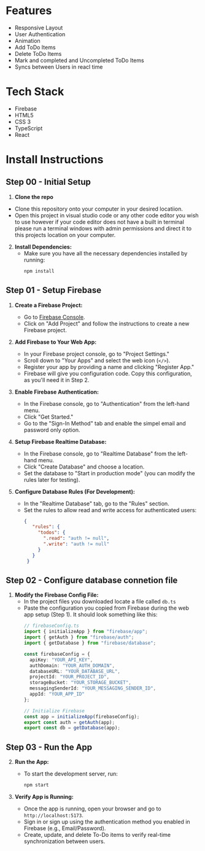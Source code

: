 # Features

- Responsive Layout
- User Authentication
- Animation
- Add ToDo Items
- Delete ToDo Items
- Mark and completed and Uncompleted ToDo Items
- Syncs between Users in reacl time

# Tech Stack
- Firebase
- HTML5
- CSS 3
- TypeScript
- React

# Install Instructions
## Step 00 - Initial Setup

1. **Clone the repo**
- Clone this repository onto your computer in your desired locatiion.
- Open this project in visual studio code or any other code editor you wish to use however if your code editor does not have a built in terminal please run a terminal windows with admin permissions and direct it to this projects location on your computer.

2. **Install Dependencies:**
   - Make sure you have all the necessary dependencies installed by running:
     ```bash
     npm install
     ```
## Step 01 - Setup Firebase

1. **Create a Firebase Project:**
   - Go to [Firebase Console](https://console.firebase.google.com/).
   - Click on "Add Project" and follow the instructions to create a new Firebase project.

2. **Add Firebase to Your Web App:**
   - In your Firebase project console, go to "Project Settings."
   - Scroll down to "Your Apps" and select the web icon (`</>`).
   - Register your app by providing a name and clicking "Register App."
   - Firebase will give you configuration code. Copy this configuration, as you'll need it in Step 2.

3. **Enable Firebase Authentication:**
   - In the Firebase console, go to "Authentication" from the left-hand menu.
   - Click "Get Started."
   - Go to the "Sign-In Method" tab and enable the simpel email and password only option.

4. **Setup Firebase Realtime Database:**
   - In the Firebase console, go to "Realtime Database" from the left-hand menu.
   - Click "Create Database" and choose a location.
   - Set the database to "Start in production mode" (you can modify the rules later for testing).

5. **Configure Database Rules (For Development):**
   - In the "Realtime Database" tab, go to the "Rules" section.
   - Set the rules to allow read and write access for authenticated users:
     ```json
     {
        "rules": {
          "todos": {
            ".read": "auth != null",
            ".write": "auth != null"
          }
        }
      }
     ```
## Step 02 - Configure database connetion file
1. **Modify the Firebase Config File:**
   - In the project files you downloaded locate a file called `db.ts`
   - Paste the configuration you copied from Firebase during the web app setup (Step 1). It should look something like this:
     ```ts
     // firebaseConfig.ts
     import { initializeApp } from "firebase/app";
     import { getAuth } from "firebase/auth";
     import { getDatabase } from "firebase/database";

     const firebaseConfig = {
       apiKey: "YOUR_API_KEY",
       authDomain: "YOUR_AUTH_DOMAIN",
       databaseURL: "YOUR_DATABASE_URL",
       projectId: "YOUR_PROJECT_ID",
       storageBucket: "YOUR_STORAGE_BUCKET",
       messagingSenderId: "YOUR_MESSAGING_SENDER_ID",
       appId: "YOUR_APP_ID"
     };

     // Initialize Firebase
     const app = initializeApp(firebaseConfig);
     export const auth = getAuth(app);
     export const db = getDatabase(app);
     ```

## Step 03 - Run the App

2. **Run the App:**
   - To start the development server, run:
     ```bash
     npm start
     ```

3. **Verify App is Running:**
   - Once the app is running, open your browser and go to `http://localhost:5173`.
   - Sign in or sign up using the authentication method you enabled in Firebase (e.g., Email/Password).
   - Create, update, and delete To-Do items to verify real-time synchronization between users.

